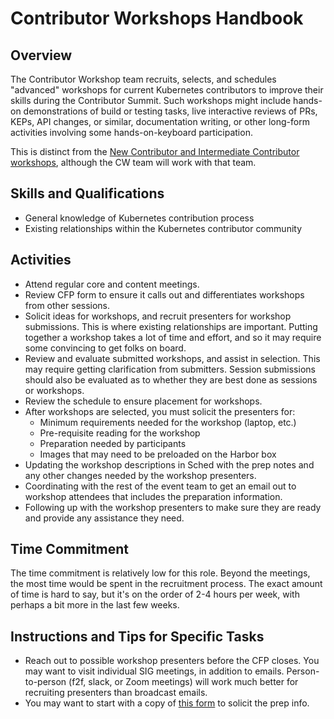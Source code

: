 # Contributor Workshops Handbook

## Overview

The Contributor Workshop team recruits, selects, and schedules "advanced" workshops for current Kubernetes contributors to improve their skills during the Contributor Summit.  Such workshops might include hands-on demonstrations of build or testing tasks, live interactive reviews of PRs, KEPs, API changes, or similar, documentation writing, or other long-form activities involving some hands-on-keyboard participation.  

This is distinct from the [New Contributor and Intermediate Contributor workshops](./new-contributor-workshops/README.md), although the CW team will work with that team.

## Skills and Qualifications

* General knowledge of Kubernetes contribution process
* Existing relationships within the Kubernetes contributor community

## Activities

* Attend regular core and content meetings.
* Review CFP form to ensure it calls out and differentiates workshops from other
  sessions.
* Solicit ideas for workshops, and recruit presenters for workshop submissions.
  This is where existing relationships are important. Putting together a
  workshop takes a lot of time and effort, and so it may require some
  convincing to get folks on board.
* Review and evaluate submitted workshops, and assist in selection. This may
  require getting clarification from submitters. Session submissions should also
  be evaluated as to whether they are best done as sessions or workshops.
* Review the schedule to ensure placement for workshops.
* After workshops are selected, you must solicit the presenters for:
    * Minimum requirements needed for the workshop (laptop, etc.)
    * Pre-requisite reading for the workshop
    * Preparation needed by participants
    * Images that may need to be preloaded on the Harbor box
* Updating the workshop descriptions in Sched with the prep notes and any other
  changes needed by the workshop presenters.
* Coordinating with the rest of the event team to get an email out to workshop
  attendees that includes the preparation information.
* Following up with the workshop presenters to make sure they are ready and
  provide any assistance they need.

## Time Commitment

The time commitment is relatively low for this role. Beyond the meetings, the
most time would be spent in the recruitment process. The exact amount of time is
hard to say, but it's on the order of 2-4 hours per week, with perhaps a bit
more in the last few weeks.

## Instructions and Tips for Specific Tasks
* Reach out to possible workshop presenters before the CFP closes. You may want
  to visit individual SIG meetings, in addition to emails. Person-to-person
  (f2f, slack, or Zoom meetings) will work much better for recruiting presenters
  than broadcast emails.
* You may want to start with a copy of [this
  form](https://docs.google.com/forms/d/1VywjGXPEEzozwCDzEcxTdt7bRcfpnK9zRKKGI_AexrM/edit)
  to solicit the prep info.
